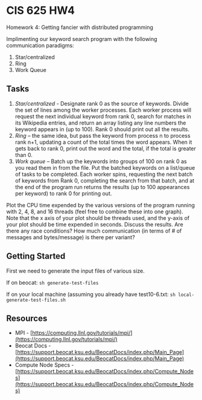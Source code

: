 # CIS 625 HW4

Homework 4: Getting fancier with distributed programming

Implimenting our keyword search program with the following communication paradigms:

1. Star/centralized
1. Ring
1. Work Queue

## Tasks

1. *Star/centralized* - Designate rank 0 as the source of keywords.  Divide the set of lines among the worker processes.  Each worker process will request the next individual keyword from rank 0, search for matches in its Wikipedia entries, and return an array listing any line numbers the keyword appears in (up to 100).  Rank 0 should print out all the results.
1. *Ring* – the same idea, but pass the keyword from process n to process rank n+1, updating a count of the total times the word appears. When it gets back to rank 0, print out the word and the total, if the total is greater than 0.
1. *Work queue* – Batch up the keywords into groups of 100 on rank 0 as you read them in from the file. Put the batched keywords on a list/queue of tasks to be completed. Each worker spins, requesting the next batch of keywords from Rank 0, completing the search from that batch, and at the end of the program run returns the results (up to 100 appearances per keyword) to rank 0 for printing out.

Plot the CPU time expended by the various versions of the program running with 2, 4, 8, and 16 threads (feel free to combine these into one graph). Note that the x axis of your plot should be threads used, and the y-axis of your plot should be time expended in seconds. Discuss the results. Are there any race conditions? How much communication (in terms of # of messages and bytes/message) is there per variant?

## Getting Started

First we need to generate the input files of various size.

If on beocat: `sh generate-test-files`

If on your local machine (assuming you already have test10-6.txt: `sh local-generate-test-files.sh`

## Resources

 - MPI - [https://computing.llnl.gov/tutorials/mpi/](https://computing.llnl.gov/tutorials/mpi/)
 - Beocat Docs - [https://support.beocat.ksu.edu/BeocatDocs/index.php/Main_Page](https://support.beocat.ksu.edu/BeocatDocs/index.php/Main_Page)
 - Compute Node Specs - [https://support.beocat.ksu.edu/BeocatDocs/index.php/Compute_Nodes](https://support.beocat.ksu.edu/BeocatDocs/index.php/Compute_Nodes)


